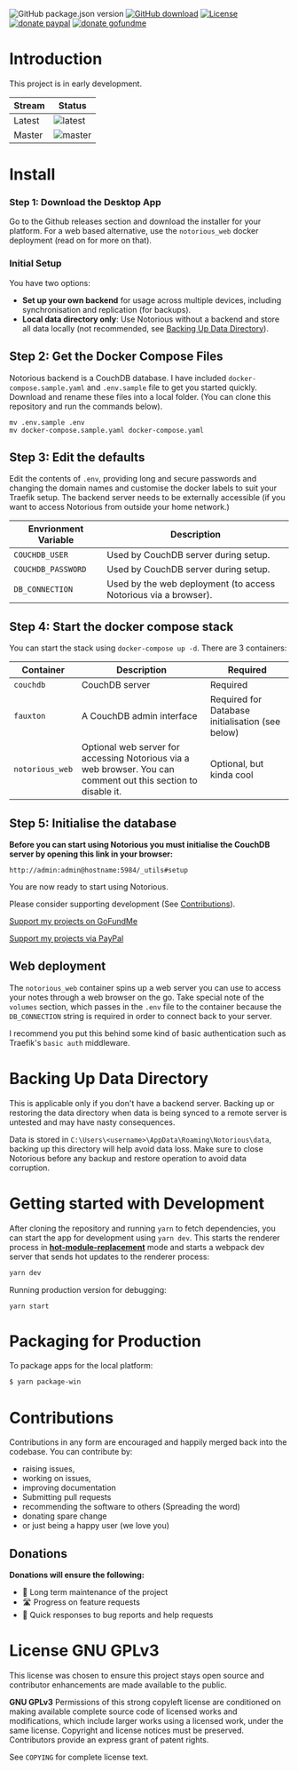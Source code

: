![GitHub package.json version](https://img.shields.io/github/package-json/v/danobot/notorious?style=flat-square)
[![GitHub download](https://img.shields.io/github/downloads/danobot/notorious/total.svg?style=flat-square&color=green)](https://github.com/danobot/notorious/releases/latest)
[![License](https://img.shields.io/github/license/danobot/notorious.svg?style=flat-square)](https://github.com/danobot/notorious/blob/develop/COPYING)
[![donate paypal](https://img.shields.io/badge/donate-PayPal-blue.svg?style=flat-square)](https://paypal.me/danielb160)
[![donate gofundme](https://img.shields.io/badge/donate-GoFundMe-orange?style=flat-square)](https://gf.me/u/w62k93)
# Introduction

This project is in early development.

|Stream|Status|
|---|---|
|Latest|![latest](https://github.com/danobot/notorious/workflows/Build/badge.svg?style=flat-square&branch=develop)|
|Master|![master](https://github.com/danobot/notorious/workflows/Build/badge.svg?style=flat-square&branch=master)|

# Install

### Step 1: Download the Desktop App

Go to the Github releases section and download the installer for your platform. For a web based alternative, use the `notorious_web` docker deployment (read on for more on that).

### Initial Setup

You have two options:

* **Set up your own backend** for usage across multiple devices, including synchronisation and replication (for backups).
* **Local data directory only**: Use Notorious without a backend and store all data locally (not recommended, see [Backing Up Data Directory](#backing-Up-Data-Directory)).


## Step 2: Get the Docker Compose Files


Notorious backend is a CouchDB database. I have included `docker-compose.sample.yaml` and `.env.sample` file to get you started quickly. Download and rename these files into a local folder. (You can clone this repository and run the commands below).

```
mv .env.sample .env
mv docker-compose.sample.yaml docker-compose.yaml
```
## Step 3: Edit the defaults
Edit the contents of `.env`, providing long and secure passwords and changing the domain names and customise the docker labels to suit your Traefik setup. The backend server needs to be externally accessible (if you want to access Notorious from outside your home network.)

|Envrionment Variable|Description|
|---|---|
|`COUCHDB_USER`|Used by CouchDB server during setup.|
|`COUCHDB_PASSWORD`| Used by CouchDB server during setup.|
|`DB_CONNECTION`| Used by the web deployment (to access Notorious via a browser).|

## Step 4: Start the docker compose stack
 You can start the stack using `docker-compose up -d`. There are 3 containers:
 
|Container|Description|Required|
|---|---|---|
|`couchdb`|CouchDB server|Required|
|`fauxton`|A CouchDB admin interface|Required for Database initialisation (see below)|
|`notorious_web`|Optional web server for accessing Notorious via a web browser. You can comment out this section to disable it.|Optional, but kinda cool|

## Step 5: Initialise the database

**Before you can start using Notorious you must initialise the CouchDB server by opening this link in your browser:**

```
http://admin:admin@hostname:5984/_utils#setup
```

You are now ready to start using Notorious.

Please consider supporting development (See [Contributions](#contributions)).

[Support my projects on GoFundMe](https://gf.me/u/w62k93)

[Support my projects via PayPal](https://paypal.me/danielb160)

## Web deployment
The `notorious_web` container spins up a web server you can use to access your notes through a web browser on the go. Take special note of the `volumes` section, which passes in the `.env` file to the container because the `DB_CONNECTION` string is required in order to connect back to your server.

I recommend you put this behind some kind of basic authentication such as Traefik's `basic auth` middleware.

# Backing Up Data Directory 
This is applicable only if you don't have a backend server. Backing up or restoring the data directory when data is being synced to a remote server is untested and may have nasty consequences.

Data is stored in `C:\Users\<username>\AppData\Roaming\Notorious\data`, backing up this directory will help avoid data loss. Make sure to close Notorious before any backup and restore operation to avoid data corruption.

# Getting started with Development
After cloning the repository and running `yarn` to fetch dependencies, you can start the app for development using `yarn dev`. This starts the renderer process in [**hot-module-replacement**](https://webpack.js.org/guides/hmr-react/) mode and starts a webpack dev server that sends hot updates to the renderer process:

```bash
yarn dev
```

Running production version for debugging:

```
yarn start
```
# Packaging for Production

To package apps for the local platform:

```bash
$ yarn package-win
```

# Contributions
Contributions in any form are encouraged and happily merged back into the codebase. You can contribute by:

* raising issues, 
* working on issues,
* improving documentation
* Submitting pull requests
* recommending the software to others (Spreading the word)
* donating spare change
* or just being a happy user (we love you)

## Donations

**Donations will ensure the following:**

- 🔨 Long term maintenance of the project
- 🛣 Progress on feature requests
- 🐛 Quick responses to bug reports and help requests


# License GNU GPLv3

This license was chosen to ensure this project stays open source and contributor enhancements are made available to the public.

**GNU GPLv3**
Permissions of this strong copyleft license are conditioned on making available complete source code of licensed works and modifications, which include larger works using a licensed work, under the same license. Copyright and license notices must be preserved. Contributors provide an express grant of patent rights.

See `COPYING` for complete license text.
